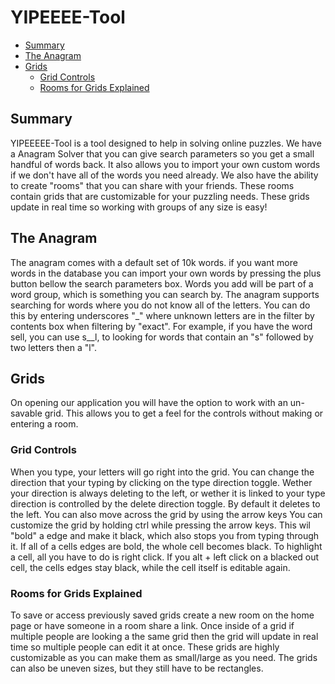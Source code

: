 # YIPEEEE-Tool <!-- omit in toc -->

- [Summary](#summary)
- [The Anagram](#the-anagram)
- [Grids](#grids)
  - [Grid Controls](#grid-controls)
  - [Rooms for Grids Explained](#rooms-for-grids-explained)

## Summary

YIPEEEEE-Tool is a tool designed to help in solving online puzzles. We have a Anagram Solver
that you can give search parameters so you get a small handful of words back. It also allows you 
to import your own custom words if we don't have all of the words you need already. We also have 
the ability to create "rooms" that you can share with your friends. These rooms contain grids that 
are customizable for your puzzling needs. These grids update in real time so working with groups of 
any size is easy!

## The Anagram

The anagram comes with a default set of 10k words. if you want more words in the database you can 
import your own words by pressing the plus button bellow the search parameters box. Words you add will 
be part of a word group, which is something you can search by. The anagram supports searching 
for words where you do not know all of the letters. You can do this by entering underscores "\_" where 
unknown letters are in the filter by contents box when filtering by "exact". For example, if you have 
the word sell, you can use s\_\_l, to looking for words that contain an "s" followed by two letters then a "l".

## Grids

On opening our application you will have the option to work with an un-savable grid. This allows you to 
get a feel for the controls without making or entering a room.

### Grid Controls

When you type, your letters will go right into the grid. You can change the direction that your typing by 
clicking on the type direction toggle. Wether your direction is always deleting to the left, or wether 
it is linked to your type direction is controlled by the delete direction toggle. By default it deletes to 
the left. You can also move across the grid by using the arrow keys
You can customize the grid by holding ctrl while pressing the arrow keys. This wil "bold" a edge and make 
it black, which also stops you from typing through it. If all of a cells edges are bold, the whole cell becomes 
black. To highlight a cell, all you have to do is right click. If you alt + left click on a blacked out cell, the 
cells edges stay black, while the cell itself is editable again.

### Rooms for Grids Explained

To save or access previously saved grids create a new room on the home page or have someone in a room share a link. 
Once inside of a grid if multiple people are looking a the same grid then the grid will update in real time so 
multiple people can edit it at once. These grids are highly customizable as you can make them as small/large as you need. 
The grids can also be uneven sizes, but they still have to be rectangles.
